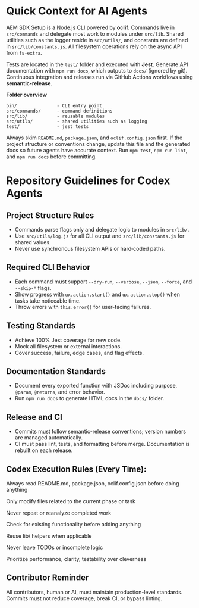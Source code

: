 # Quick Context for AI Agents

AEM SDK Setup is a Node.js CLI powered by **oclif**. Commands live in
`src/commands` and delegate most work to modules under `src/lib`. Shared
utilities such as the logger reside in `src/utils/`, and constants are defined
in `src/lib/constants.js`. All filesystem operations rely on the async API from
`fs-extra`.

Tests are located in the `test/` folder and executed with **Jest**. Generate API
documentation with `npm run docs`, which outputs to `docs/` (ignored by git).
Continuous integration and releases run via GitHub Actions workflows using
**semantic-release**.

**Folder overview**

```
bin/               - CLI entry point
src/commands/      - command definitions
src/lib/           - reusable modules
src/utils/         - shared utilities such as logging
test/              - jest tests
```

Always skim `README.md`, `package.json`, and `oclif.config.json` first. If the
project structure or conventions change, update this file and the generated docs
so future agents have accurate context. Run `npm test`, `npm run lint`, and
`npm run docs` before committing.

# Repository Guidelines for Codex Agents

## Project Structure Rules

- Commands parse flags only and delegate logic to modules in `src/lib/`.
- Use `src/utils/log.js` for all CLI output and `src/lib/constants.js` for shared values.
- Never use synchronous filesystem APIs or hard‑coded paths.

## Required CLI Behavior

- Each command must support `--dry-run`, `--verbose`, `--json`, `--force`, and `--skip-*` flags.
- Show progress with `ux.action.start()` and `ux.action.stop()` when tasks take noticeable time.
- Throw errors with `this.error()` for user-facing failures.

## Testing Standards

- Achieve 100% Jest coverage for new code.
- Mock all filesystem or external interactions.
- Cover success, failure, edge cases, and flag effects.

## Documentation Standards

- Document every exported function with JSDoc including purpose, `@param`, `@returns`, and error behavior.
- Run `npm run docs` to generate HTML docs in the `docs/` folder.

## Release and CI

- Commits must follow semantic-release conventions; version numbers are managed automatically.
- CI must pass lint, tests, and formatting before merge. Documentation is rebuilt on each release.

## Codex Execution Rules (Every Time):

Always read README.md, package.json, oclif.config.json before doing anything

Only modify files related to the current phase or task

Never repeat or reanalyze completed work

Check for existing functionality before adding anything

Reuse lib/ helpers when applicable

Never leave TODOs or incomplete logic

Prioritize performance, clarity, testability over cleverness

## Contributor Reminder

All contributors, human or AI, must maintain production-level standards. Commits must not reduce coverage, break CI, or bypass linting.
